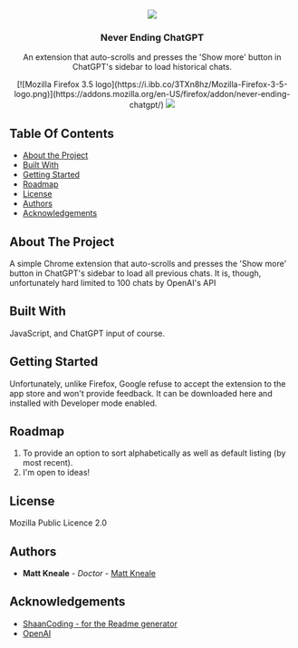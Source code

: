 <br/>
<p align="center">
  <img src="https://i.ibb.co/s5m1qJs/icon.png">
  <h3 align="center">Never Ending ChatGPT</h3>

<p align="center">
    An extension that auto-scrolls and presses the 'Show more' button in ChatGPT's sidebar to load historical chats.
    <br/>
    
<p align="center">
  [![Mozilla Firefox 3.5 logo](https://i.ibb.co/3TXn8hz/Mozilla-Firefox-3-5-logo.png)](https://addons.mozilla.org/en-US/firefox/addon/never-ending-chatgpt/)
  <img src="https://i.ibb.co/HdB7GTK/output-onlinepngtools.png">
</p>

## Table Of Contents

* [About the Project](#about-the-project)
* [Built With](#built-with)
* [Getting Started](#getting-started)
* [Roadmap](#roadmap)
* [License](#license)
* [Authors](#authors)
* [Acknowledgements](#acknowledgements)

## About The Project

A simple Chrome extension that auto-scrolls and presses the 'Show more' button in ChatGPT's sidebar to load all previous chats. It is, though, unfortunately hard limited to 100 chats by OpenAI's API

## Built With

JavaScript, and ChatGPT input of course.

## Getting Started

Unfortunately, unlike Firefox, Google refuse to accept the extension to the app store and won't provide feedback. It can be downloaded here and installed with Developer mode enabled.

## Roadmap

1. To provide an option to sort alphabetically as well as default listing (by most recent).
2. I'm open to ideas!

## License

Mozilla Public Licence 2.0

## Authors

* **Matt Kneale** - *Doctor* - [Matt Kneale](https://linktr.ee/mattkneale)

## Acknowledgements

* [ShaanCoding - for the Readme generator](https://github.com/ShaanCoding/)
* [OpenAI](openai.com/)
